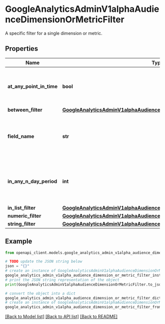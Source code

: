 # GoogleAnalyticsAdminV1alphaAudienceDimensionOrMetricFilter

A specific filter for a single dimension or metric.

## Properties

Name | Type | Description | Notes
------------ | ------------- | ------------- | -------------
**at_any_point_in_time** | **bool** | Optional. Indicates whether this filter needs dynamic evaluation or not. If set to true, users join the Audience if they ever met the condition (static evaluation). If unset or set to false, user evaluation for an Audience is dynamic; users are added to an Audience when they meet the conditions and then removed when they no longer meet them. This can only be set when Audience scope is ACROSS_ALL_SESSIONS. | [optional] 
**between_filter** | [**GoogleAnalyticsAdminV1alphaAudienceDimensionOrMetricFilterBetweenFilter**](GoogleAnalyticsAdminV1alphaAudienceDimensionOrMetricFilterBetweenFilter.md) |  | [optional] 
**field_name** | **str** | Required. Immutable. The dimension name or metric name to filter. If the field name refers to a custom dimension or metric, a scope prefix will be added to the front of the custom dimensions or metric name. For more on scope prefixes or custom dimensions/metrics, reference the [Google Analytics Data API documentation] (https://developers.google.com/analytics/devguides/reporting/data/v1/api-schema#custom_dimensions). | [optional] 
**in_any_n_day_period** | **int** | Optional. If set, specifies the time window for which to evaluate data in number of days. If not set, then audience data is evaluated against lifetime data (For example, infinite time window). For example, if set to 1 day, only the current day&#39;s data is evaluated. The reference point is the current day when at_any_point_in_time is unset or false. It can only be set when Audience scope is ACROSS_ALL_SESSIONS and cannot be greater than 60 days. | [optional] 
**in_list_filter** | [**GoogleAnalyticsAdminV1alphaAudienceDimensionOrMetricFilterInListFilter**](GoogleAnalyticsAdminV1alphaAudienceDimensionOrMetricFilterInListFilter.md) |  | [optional] 
**numeric_filter** | [**GoogleAnalyticsAdminV1alphaAudienceDimensionOrMetricFilterNumericFilter**](GoogleAnalyticsAdminV1alphaAudienceDimensionOrMetricFilterNumericFilter.md) |  | [optional] 
**string_filter** | [**GoogleAnalyticsAdminV1alphaAudienceDimensionOrMetricFilterStringFilter**](GoogleAnalyticsAdminV1alphaAudienceDimensionOrMetricFilterStringFilter.md) |  | [optional] 

## Example

```python
from openapi_client.models.google_analytics_admin_v1alpha_audience_dimension_or_metric_filter import GoogleAnalyticsAdminV1alphaAudienceDimensionOrMetricFilter

# TODO update the JSON string below
json = "{}"
# create an instance of GoogleAnalyticsAdminV1alphaAudienceDimensionOrMetricFilter from a JSON string
google_analytics_admin_v1alpha_audience_dimension_or_metric_filter_instance = GoogleAnalyticsAdminV1alphaAudienceDimensionOrMetricFilter.from_json(json)
# print the JSON string representation of the object
print(GoogleAnalyticsAdminV1alphaAudienceDimensionOrMetricFilter.to_json())

# convert the object into a dict
google_analytics_admin_v1alpha_audience_dimension_or_metric_filter_dict = google_analytics_admin_v1alpha_audience_dimension_or_metric_filter_instance.to_dict()
# create an instance of GoogleAnalyticsAdminV1alphaAudienceDimensionOrMetricFilter from a dict
google_analytics_admin_v1alpha_audience_dimension_or_metric_filter_from_dict = GoogleAnalyticsAdminV1alphaAudienceDimensionOrMetricFilter.from_dict(google_analytics_admin_v1alpha_audience_dimension_or_metric_filter_dict)
```
[[Back to Model list]](../README.md#documentation-for-models) [[Back to API list]](../README.md#documentation-for-api-endpoints) [[Back to README]](../README.md)


